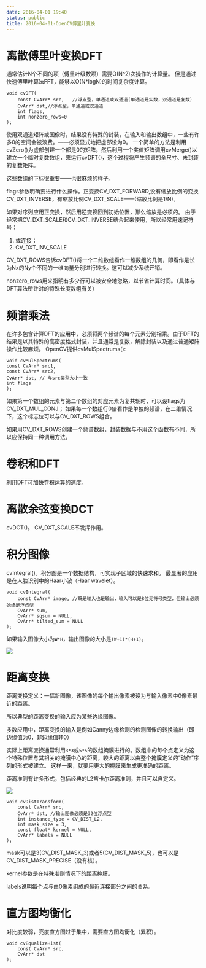 ```yaml
---
date: 2016-04-01 19:40
status: public
title: 2016-04-01-OpenCV傅里叶变换
---
```


# 离散傅里叶变换DFT
通常估计N个不同的项（傅里叶级数项）需要O(N^2)次操作的计算量。
但是通过快速傅里叶算法FFT，能够以O(N*logN)的时间复杂度计算。
```
void cvDFT(
    const CvArr* src,   //浮点型，单通道或双通道(单通道是实数，双通道是复数）
    CvArr* dst,//浮点型，单通道或双通道
    int flags,
    int nonzero_rows=0
);
```
使用双通道矩阵或图像时，结果没有特殊的封装，在输入和输出数组中，一些有许多0的空间会被浪费。——必须显式地把虚部设为0。
一个简单的方法是利用cvZero()为虚部创建一个都是0的矩阵，然后利用一个实值矩阵调用cvMerge()以建立一个临时复数数组，来运行cvDFT()，这个过程将产生频谱的全尺寸、未封装的复数矩阵。

这些数组的下标很重要——也很麻烦的样子。

flags参数明确要进行什么操作。正变换CV_DXT_FORWARD,没有缩放比例的变换CV_DXT_INVERSE，有缩放比例CV_DXT_SCALE——(缩放比例是1/N)。

如果对序列应用正变换，然后用逆变换回到初始位置，那么缩放是必须的。
由于经常把CV_DXT_SCALE和CV_DXT_INVERSE结合起来使用，所以经常用速记符号：
1. 或连接；
2. CV_DXT_INV_SCALE


CV_DXT_ROWS告诉cvDFT()将一个二维数组看作一维数组的几何，即看作是长为Nx的Ny个不同的一维向量分别进行转换。这可以减少系统开销。

nonzero_rows用来指明有多少行可以被安全地忽略，以节省计算时间。（具体与DFT算法所针对的特殊长度数组有关）


# 频谱乘法
在许多包含计算DFT的应用中，必须将两个频谱的每个元素分别相乘。由于DFT的结果是以其特殊的高密度格式封装，并且通常是复数，解除封装以及通过普通矩阵操作比较麻烦。
OpenCV提供cvMulSpectrums():
```
void cvMulSpectrums(
const CvArr* src1,
const CvArr* src2,
CvArr* dst, // 与src类型大小一致
int flags
);
```

如果第一个数组的元素与第二个数组的对应元素为复共轭时，可以设flags为CV_DXT_MUL_CONJ；
如果每一个数组行0倍看作是单独的频谱，在二维情况下，这个标志位可以与CV_DXT_ROWS组合。

如果用CV_DXT_ROWS创建一个频谱数组，封装数据与不用这个函数有不同，所以应保持同一种调用方法。

# 卷积和DFT
利用DFT可加快卷积运算的速度。


# 离散余弦变换DCT
cvDCT()。
CV_DXT_SCALE不发挥作用。

# 积分图像
cvIntegral()。积分图是一个数据结构，可实现子区域的快速求和。
最显著的应用是在人脸识别中的Haar小波（Haar wavelet）。
```
void cvIntegral(
    const CvArr* image, //既是输入也是输出，输入可以是8位无符号类型，但输出必须始终是浮点型
    CvArr* sum,
    CvArr* sqsum = NULL,
    CvArr* tilted_sum = NULL
);
```

如果输入图像大小为`W*H`，输出图像的大小是`(W+1)*(H+1)`。

![](~/02-05-00.jpg)


# 距离变换
距离变换定义：一幅新图像，该图像的每个输出像素被设为与输入像素中0像素最近的距离。

所以典型的距离变换的输入应为某些边缘图像。

多数应用中，距离变换的输入是例如Canny边缘检测的检测图像的转换输出（即边缘值为0，非边缘值非0）

实际上距离变换通常利用`3*3`或`5*5`的数组掩膜进行的。数组中的每个点定义为这个特殊位置与其相关的掩膜中心的距离，较大的距离以由整个掩膜定义的“动作”序列的形式被建立。
这样一来，就要用更大的掩膜来生成更准确的距离。

距离准则有许多形式，包括经典的L2笛卡尔距离准则，并且可以自定义。

![](~/09-57-44.jpg)

```
void cvDistTransform(
    const CvArr* src,
    CvArr* dst, //输出图像必须是32位浮点型
    int instance_type = CV_DIST_L2, 
    int mask_size = 3,
    const float* kernel = NULL,
    CvArr* labels = NULL
);
```
mask可以是3(CV_DIST_MASK_3)或者5(CV_DIST_MASK_5)，也可以是CV_DIST_MASK_PRECISE（没有核）。

kernel参数是在特殊准则情况下的距离掩膜。

labels说明每个点与由0像素组成的最近连接部分之间的关系。

# 直方图均衡化
对比度较弱，亮度直方图过于集中，需要直方图均衡化（累积）。

```
void cvEqualizeHist(
    const CvArr* src,
    CvArr* dst
);
```
